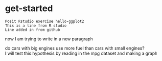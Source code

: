 # get-started

```
Posit Rstudio exercise hello-ggplot2
This is a line from R studio
Line added in from github
```

now I am trying to write in a new paragraph

do cars with big engines use more fuel than cars with small engines?  
I will test this hypothesis by reading in the mpg dataset and making a graph
